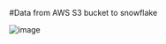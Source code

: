 #Data from AWS S3 bucket to snowflake 

![image](https://github.com/user-attachments/assets/9808a82b-5245-42ff-a242-a6fd1a9f52f8)
